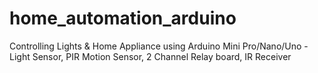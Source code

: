 home_automation_arduino
=======================

Controlling Lights &amp; Home Appliance using Arduino Mini Pro/Nano/Uno - Light Sensor, PIR Motion Sensor, 2 Channel Relay board, IR Receiver
